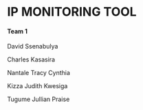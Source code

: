 # IP MONITORING TOOL


#### Team 1

David Ssenabulya

Charles Kasasira

Nantale Tracy Cynthia

Kizza Judith Kwesiga

Tugume Jullian Praise
